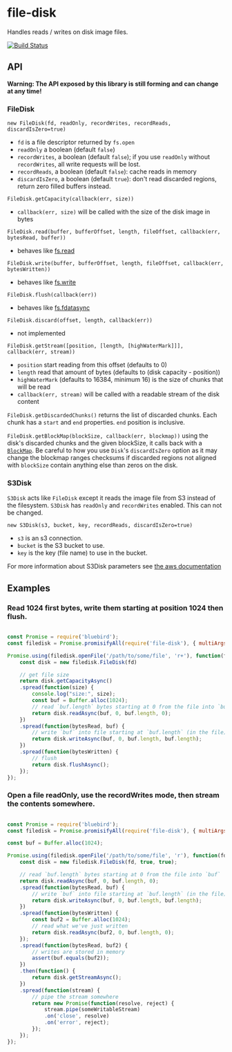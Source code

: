 # file-disk
Handles reads / writes on disk image files.

[![Build Status](https://travis-ci.org/resin-io-modules/file-disk.svg?branch=master)](https://travis-ci.org/resin-io-modules/file-disk)

## API

**Warning: The API exposed by this library is still forming and can change at
any time!**

### FileDisk

`new FileDisk(fd, readOnly, recordWrites, recordReads, discardIsZero=true)`

 - `fd` is a file descriptor returned by `fs.open`
 - `readOnly` a boolean (default `false`)
 - `recordWrites`, a boolean (default `false`); if you use `readOnly` without
 `recordWrites`, all write requests will be lost.
 - `recordReads`, a boolean (default `false`): cache reads in memory
 - `discardIsZero`, a boolean (default `true`): don't read discarded regions,
 return zero filled buffers instead.

`FileDisk.getCapacity(callback(err, size))`

 - `callback(err, size)` will be called with the size of the disk image in
 bytes

`FileDisk.read(buffer, bufferOffset, length, fileOffset, callback(err, bytesRead, buffer))`

 - behaves like [fs.read](https://nodejs.org/api/fs.html#fs_fs_read_fd_buffer_offset_length_position_callback)

`FileDisk.write(buffer, bufferOffset, length, fileOffset, callback(err, bytesWritten))`

 - behaves like [fs.write](https://nodejs.org/api/fs.html#fs_fs_write_fd_buffer_offset_length_position_callback)

`FileDisk.flush(callback(err))`

 - behaves like [fs.fdatasync](https://nodejs.org/api/fs.html#fs_fs_fdatasync_fd_callback)

`FileDisk.discard(offset, length, callback(err))`

 - not implemented

`FileDisk.getStream([position, [length, [highWaterMark]]], callback(err, stream))`
 - `position` start reading from this offset (defaults to 0)
 - `length` read that amount of bytes (defaults to (disk capacity - position))
 - `highWaterMark` (defaults to 16384, minimum 16) is the size of chunks that
 will be read
 - `callback(err, stream)` will be called with a readable stream of the disk
 content

`FileDisk.getDiscardedChunks()` returns the list of discarded chunks. Each chunk
has a `start` and `end` properties. `end` position is inclusive.

`FileDisk.getBlockMap(blockSize, callback(err, blockmap))` using the disk's
discarded chunks and the given blockSize, it calls back with
a [`BlockMap`](https://github.com/resin-io-modules/blockmap).
Be careful to how you use `Disk`'s `discardIsZero` option as it may change the
blockmap ranges checksums if discarded regions not aligned with `blockSize`
contain anything else than zeros on the disk.

### S3Disk

`S3Disk` acts like `FileDisk` except it reads the image file from S3 instead of
the filesystem. `S3Disk` has `readOnly` and `recordWrites` enabled. This can
not be changed.

`new S3Disk(s3, bucket, key, recordReads, discardIsZero=true)`

 - `s3` is an s3 connection.
 - `bucket` is the S3 bucket to use.
 - `key` is the key (file name) to use in the bucket.

For more information about S3Disk parameters see
[the aws documentation](http://docs.aws.amazon.com/AWSJavaScriptSDK/latest/AWS/S3.html)

## Examples

### Read 1024 first bytes, write them starting at position 1024 then flush.

```javascript

const Promise = require('bluebird');
const filedisk = Promise.promisifyAll(require('file-disk'), { multiArgs: true });

Promise.using(filedisk.openFile('/path/to/some/file', 'r+'), function(fd) {
	const disk = new filedisk.FileDisk(fd)

	// get file size
	return disk.getCapacityAsync()
	.spread(function(size) {
		console.log("size:", size);
		const buf = Buffer.alloc(1024);
		// read `buf.length` bytes starting at 0 from the file into `buf`
		return disk.readAsync(buf, 0, buf.length, 0);
	})
	.spread(function(bytesRead, buf) {
		// write `buf` into file starting at `buf.length` (in the file)
		return disk.writeAsync(buf, 0, buf.length, buf.length);
	})
	.spread(function(bytesWritten) {
		// flush
		return disk.flushAsync();
	});
});


```

### Open a file readOnly, use the recordWrites mode, then stream the contents somewhere.

```javascript

const Promise = require('bluebird');
const filedisk = Promise.promisifyAll(require('file-disk'), { multiArgs: true });

const buf = Buffer.alloc(1024);

Promise.using(filedisk.openFile('/path/to/some/file', 'r'), function(fd) {
	const disk = new filedisk.FileDisk(fd, true, true);

	// read `buf.length` bytes starting at 0 from the file into `buf`
	return disk.readAsync(buf, 0, buf.length, 0);
	.spread(function(bytesRead, buf) {
		// write `buf` into file starting at `buf.length` (in the file)
		return disk.writeAsync(buf, 0, buf.length, buf.length);
	})
	.spread(function(bytesWritten) {
		const buf2 = Buffer.alloc(1024);
		// read what we've just written
		return disk.readAsync(buf2, 0, buf.length, 0);
	});
	.spread(function(bytesRead, buf2) {
		// writes are stored in memory
		assert(buf.equals(buf2));
	})
	.then(function() {
		return disk.getStreamAsync();
	})
	.spread(function(stream) {
		// pipe the stream somewhere
		return new Promise(function(resolve, reject) {
			stream.pipe(someWritableStream)
			.on('close', resolve)
			.on('error', reject);
		});
	});
});

```
